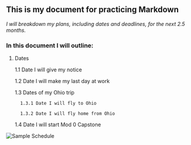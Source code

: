 ## This is my document for practicing Markdown

*I will breakdown my plans, including dates and deadlines, for the next 2.5 months.*

### In this document I will outline:
1. Dates

    1.1 Date I will give my notice

    1.2 Date I will make my last day at work

    1.3 Dates of my Ohio trip

	     1.3.1 Date I will fly to Ohio

	     1.3.2 Date I will fly home from Ohio

    1.4 Date I will start Mod 0 Capstone

![Sample Schedule](https://d33wubrfki0l68.cloudfront.net/59f29676ef5e4d74685e14f801bbc10c2dbd3cef/c0688/lesson-images/markdown-1-markup.png)

